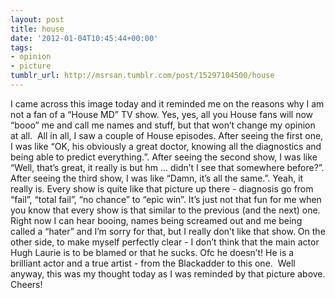 ```yaml
---
layout: post
title: house
date: '2012-01-04T10:45:44+00:00'
tags:
- opinion
- picture
tumblr_url: http://msrsan.tumblr.com/post/15297104500/house
---
```

I came across this image today and it reminded me on the reasons why I am not a fan of a “House MD” TV show. Yes, yes, all you House fans will now “booo” me and call me names and stuff, but that won’t change my opinion at all. 
All in all, I saw a couple of House episodes. After seeing the first one, I was like “OK, his obviously a great doctor, knowing all the diagnostics and being able to predict everything.”. After seeing the second show, I was like “Well, that’s great, it really is but hm … didn’t I see that somewhere before?”.
After seeing the third show, I was like “Damn, it’s all the same.”. Yeah, it really is. Every show is quite like that picture up there - diagnosis go from “fail”, “total fail”, “no chance” to “epic win”. It’s just not that fun for me when you know that every show is that similar to the previous (and the next) one. 
Right now I can hear booing, names being screamed out and me being called a “hater” and I’m sorry for that, but I really don’t like that show. On the other side, to make myself perfectly clear - I don’t think that the main actor Hugh Laurie is to be blamed or that he sucks. Ofc he doesn’t! He is a brilliant actor and a true artist - from the Blackadder to this one. 
Well anyway, this was my thought today as I was reminded by that picture above. Cheers! 
